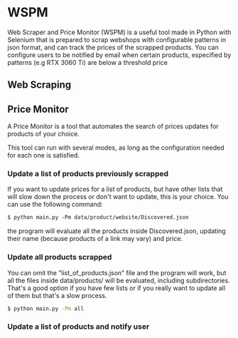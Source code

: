 # WSPM
Web Scraper and Price Monitor (WSPM) is a useful tool made in Python with Selenium that is prepared to scrap webshops with configurable patterns in json format, and can track the prices of the scrapped products. You can configure users to be notified by email when certain products, especified by patterns (e.g RTX 3060 Ti) are below a threshold price 

## Web Scraping


## Price Monitor

A Price Monitor is a tool that automates the search of prices updates for products of your choice.

This tool can run with several modes, as long as the configuration needed for each one is satisfied.

### Update a list of products previously scrapped

If you want to update prices for a list of products, but have other lists that will slow down the process or don't want to update, this is your choice.
You can use the following command:
```perl
$ python main.py -Pm data/product/website/Discovered.json
```
the program will evaluate all the products inside Discovered.json, updating their name (because products of a link may vary) and price.

### Update all products scrapped

You can omit the "list_of_products.json" file and the program will work, but all the files inside data/products/ will be evaluated, including subdirectories.
That's a good option if you have few lists or if you really want to update all of them but that's a slow process.

```sh
$ python main.py -Pm all
```

### Update a list of products and notify user




